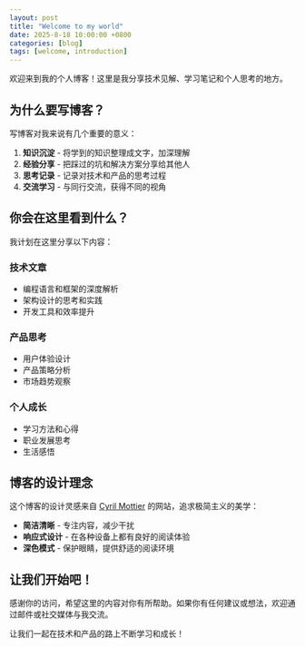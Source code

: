 ```yaml
---
layout: post
title: "Welcome to my world"
date: 2025-8-18 10:00:00 +0800
categories: [blog]
tags: [welcome, introduction]
---
```


欢迎来到我的个人博客！这里是我分享技术见解、学习笔记和个人思考的地方。

## 为什么要写博客？

写博客对我来说有几个重要的意义：

1. **知识沉淀** - 将学到的知识整理成文字，加深理解
2. **经验分享** - 把踩过的坑和解决方案分享给其他人
3. **思考记录** - 记录对技术和产品的思考过程
4. **交流学习** - 与同行交流，获得不同的视角

## 你会在这里看到什么？

我计划在这里分享以下内容：

### 技术文章
- 编程语言和框架的深度解析
- 架构设计的思考和实践
- 开发工具和效率提升

### 产品思考
- 用户体验设计
- 产品策略分析
- 市场趋势观察

### 个人成长
- 学习方法和心得
- 职业发展思考
- 生活感悟

## 博客的设计理念

这个博客的设计灵感来自 [Cyril Mottier](https://cyrilmottier.com/) 的网站，追求极简主义的美学：

- **简洁清晰** - 专注内容，减少干扰
- **响应式设计** - 在各种设备上都有良好的阅读体验
- **深色模式** - 保护眼睛，提供舒适的阅读环境

## 让我们开始吧！

感谢你的访问，希望这里的内容对你有所帮助。如果你有任何建议或想法，欢迎通过邮件或社交媒体与我交流。

让我们一起在技术和产品的路上不断学习和成长！ 